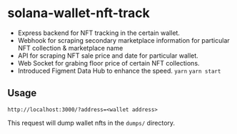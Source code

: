 # solana-wallet-nft-track

- Express backend for NFT tracking in the certain wallet.
- Webhook for scraping secondary marketplace information for particular NFT collection & marketplace name
- API for scraping NFT sale price and date for particular wallet.
- Web Socket for grabing floor price of certain NFT collections.
- Introduced Figment Data Hub to enhance the speed.
`yarn`
`yarn start`

## Usage

`http://localhost:3000/?address=<wallet address>`

This request will dump wallet nfts in the `dumps/` directory.
